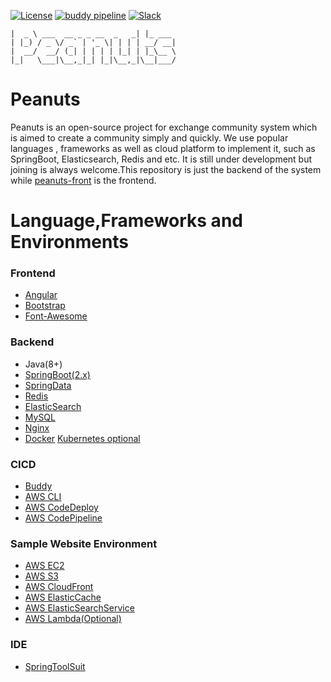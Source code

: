 [![License](https://img.shields.io/badge/license-Apache%202-brightgreen.svg)](https://github.com/wangzhenhui1992/peanuts/blob/master/LICENSE)
[![buddy pipeline](https://app.buddy.works/wangzhenhui1992-1/peanuts/pipelines/pipeline/154004/badge.svg?token=b7331631676aff048d52e85732235017aefb152c7c1a6b0afd60fd08b7b2df46 "buddy pipeline")](https://app.buddy.works/wangzhenhui1992-1/peanuts/pipelines/pipeline/154004)
[![Slack](https://img.shields.io/badge/slack-peanuts--community-green.svg)](https://join.slack.com/t/peanuts-community/shared_invite/enQtNDQ5MzE1ODg3NzM0LTRiNDRhYTIyMmFmZWRiNWE2Nzk4MzBmZGYyZWNlY2Y0ODRkM2U0OWIxMTI2ZmJjY2FlNjQ4NzNjMDllMjM1MTE)

```
|  _ \ ___  __ _ _ __  _   _| |_ ___ 
| |_) / _ \/ _` | '_ \| | | | __/ __|
|  __/  __/ (_| | | | | |_| | |_\__ \
|_|   \___|\__,_|_| |_|\__,_|\__|___/
```
# Peanuts
Peanuts is an open-source project for exchange community system which is aimed to create a community simply and quickly.
We use popular languages , frameworks as well as cloud platform to implement it, such as SpringBoot, Elasticsearch, Redis and etc.
It is still under development but joining is always welcome.This repository is just the backend of the system while [peanuts-front](/wangzhenhui1992/peanuts-front) is the frontend.

# Language,Frameworks and Environments
### Frontend
- [Angular](https://angular.io/)
- [Bootstrap](https://getbootstrap.com/) 
- [Font-Awesome](https://fontawesome.com/)
### Backend
- Java(8+)
- [SpringBoot(2.x)](http://spring.io/projects/spring-boot)
- [SpringData](https://spring.io/projects/spring-data)
- [Redis](https://redis.io/)
- [ElasticSearch](https://www.elastic.co/)
- [MySQL](https://www.mysql.com/)
- [Nginx](http://nginx.org/)
- [Docker](https://www.docker.com/) [Kubernetes optional](https://kubernetes.io/)
### CICD
- [Buddy](https://buddy.works/)
- [AWS CLI](https://aws.amazon.com/)
- [AWS CodeDeploy](https://aws.amazon.com/)
- [AWS CodePipeline](https://aws.amazon.com/)
### Sample Website Environment
- [AWS EC2](https://aws.amazon.com/)
- [AWS S3](https://aws.amazon.com/)
- [AWS CloudFront](https://aws.amazon.com/)
- [AWS ElasticCache](https://aws.amazon.com/)
- [AWS ElasticSearchService](https://aws.amazon.com/)
- [AWS Lambda(Optional)](https://aws.amazon.com/)
### IDE
- [SpringToolSuit](http://spring.io/tools)

